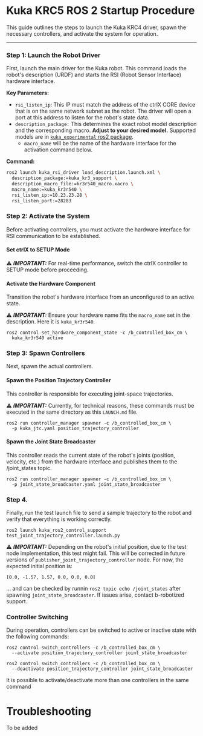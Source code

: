 # Kuka KRC5 ROS 2 Startup Procedure

This guide outlines the steps to launch the Kuka KRC4 driver, spawn the necessary controllers, and activate the system for operation.

---

### Step 1: Launch the Robot Driver

First, launch the main driver for the Kuka robot. This command loads the robot's description (URDF) and starts the RSI (Robot Sensor Interface) hardware interface.

**Key Parameters:**

- `rsi_listen_ip`: This IP must match the address of the ctrlX CORE device that is on the same network subnet as the robot. The driver will open a port at this address to listen for the robot's state data.
- `description_package:` This determines the exact robot model description and the corresponding macro. **Adjust to your desired model.** Supported models are in [`kuka_experimental` ros2 package](https://github.com/b-robotized-forks/kuka_experimental).
  - `macro_name` will be the name of the hardware interface for the activation command below.

**Command:**
```bash
ros2 launch kuka_rsi_driver load_description.launch.xml \
  description_package:=kuka_kr3_support \
  description_macro_file:=kr3r540_macro.xacro \
  macro_name:=kuka_kr3r540 \
  rsi_listen_ip:=10.23.23.28 \
  rsi_listen_port:=28283
```

### Step 2: Activate the System

Before activating controllers, you must activate the hardware interface for RSI communication to be established.

#### Set ctrlX to SETUP Mode

⚠️ ***IMPORTANT:*** For real-time performance, switch the ctrlX controller to SETUP mode before proceeding.

#### Activate the Hardware Component

Transition the robot's hardware interface from an unconfigured to an active state.

⚠️️ ***IMPORTANT:*** Ensure your hardware name fits the `macro_name` set in the description. Here it is `kuka_kr3r540`.

```
ros2 control set_hardware_component_state -c /b_controlled_box_cm \
  kuka_kr3r540 active
```

### Step 3: Spawn Controllers

Next, spawn the actual controllers.

#### Spawn the Position Trajectory Controller

This controller is responsible for executing joint-space trajectories.

⚠️ ***IMPORTANT:*** Currently, for technical reasons, these commands must be executed in the same directory as this `LAUNCH.md` file.

```
ros2 run controller_manager spawner -c /b_controlled_box_cm \
  -p kuka_jtc.yaml position_trajectory_controller
```

#### Spawn the Joint State Broadcaster

This controller reads the current state of the robot's joints (position, velocity, etc.) from the hardware interface and publishes them to the /joint_states topic.

```
ros2 run controller_manager spawner -c /b_controlled_box_cm \
  -p joint_state_broadcaster.yaml joint_state_broadcaster
```
### Step 4.

Finally, run the test launch file to send a sample trajectory to the robot and verify that everything is working correctly.
```
ros2 launch kuka_ros2_control_support test_joint_trajectory_controller.launch.py

```
⚠️️ ***IMPORTANT:*** Depending on the robot's initial position, due to the test node implementation, this test might fail. This will be corrected in future versions of `publisher_joint_trajectory_controller` node. For now, the expected initial position is:
```
[0.0, -1.57, 1.57, 0.0, 0.0, 0.0]
```
... and can be checked by runnin `ros2 topic echo /joint_states` after spawning `joint_state_broadcaster`. If issues arise, contact b-robotized support.

### Controller Switching
During operation, controllers can be switched to active or inactive state with the following commands:
```
ros2 control switch_controllers -c /b_controlled_box_cm \
  --activate position_trajectory_controller joint_state_broadcaster
```
```
ros2 control switch_controllers -c /b_controlled_box_cm \
  --deactivate position_trajectory_controller joint_state_broadcaster
```
It is possible to activate/deactivate more than one controllers in the same command

# Troubleshooting
To be added